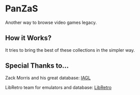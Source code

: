 # PanZaS
Another way to browse video games legacy.

## How it Works?
It tries to bring the best of these collections in the simpler way.

## Special Thanks to... 
Zack Morris and his great database:
[IAGL](https://github.com/zach-morris/plugin.program.iagl)

LibRetro team for emulators and database:
[LibRetro](https://github.com/libretro/libretro-database)
